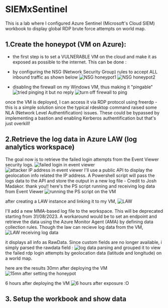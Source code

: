 # SIEMxSentinel

This is a lab where I configured Azure Sentinel (Microsoft's Cloud SIEM) workbook to display global RDP brute force attempts on world map.

## 1.Create the honeypot (VM on Azure):
- the first step is to set a VULNERABLE VM on the cloud and make it as exposed as possible to the internet.
This can be done :
* by configuring the NSG (Network Security Group) rules to accept ALL inbound traffic as shown below
![NSG honeypot1](https://github.com/tesnim5hamdouni/SIEMxSentinel/assets/121170828/545451e1-85ea-4e4b-a8b1-5e4e29e5e9db)
![NSG honeypot2](https://github.com/tesnim5hamdouni/SIEMxSentinel/assets/121170828/d8bf3947-51eb-445b-ab5b-aef96f4eadb3)

* disabling the firewall on my Windows VM, thus making it "pingable"
![tried pinging it but no reply](https://github.com/tesnim5hamdouni/SIEMxSentinel/assets/121170828/067dfc8e-3590-4319-85df-cd524e26db06)
![turn off firewall to ping](https://github.com/tesnim5hamdouni/SIEMxSentinel/assets/121170828/e2730f5d-46b3-4d16-83fa-fb09202024ba)

once the VM is deployed, I can access it via RDP protocol using freerdp - this is a simple solution since the typical rdesktop command raised some NLA (Network Level Authentification) issues. These could be bypassed by implementing a bastion and enabling Kerberos authentification but that's just overkill!
  
## 2.Retrieve the log data in Azure LAW (log analytics workspace)
The goal now is to retrieve the failed login attempts from the Event Viewer security logs.
![failed login in event viewer](https://github.com/tesnim5hamdouni/SIEMxSentinel/assets/121170828/5a7a1ef8-a3c7-4a09-9da1-da5376e96c41)
![attacker IP address in event viewer](https://github.com/tesnim5hamdouni/SIEMxSentinel/assets/121170828/c61d4e98-9185-4c62-a43a-ba55c6d8af6b)
I'll use a public API to display the geolocation info related the IP address. A Powershell script will pass the logs data to the API and store the output in a new log file - Credit to Josh Madakor. thank you!!
here's the PS script running and receiving log data from Event Viewer
![running the PS script on the VM](https://github.com/tesnim5hamdouni/SIEMxSentinel/assets/121170828/750e3784-eff8-4e5c-b5c0-42a7aa4e39f5)

after creating a LAW instance and linking it to my VM, 
![LAW](https://github.com/tesnim5hamdouni/SIEMxSentinel/assets/121170828/f2021d22-91ec-4c5a-8521-225e3608333a)

I'll add a new MMA-based log file to the workspace. This will be deprecated starting from 31/08/2023. A workaround would be to set an endpoint and retrieve the data using the Azure Monitor Agent (AMA) by defining data collection rules.
Though the law can recieve log data from the VM,
![LAW receiving log data](https://github.com/tesnim5hamdouni/SIEMxSentinel/assets/121170828/5c146480-7a49-48fc-bc9c-8d277b7ec970)

it displays all info as RawData. Since custom fields are no longer available, i simply parsed the rawdata field :
![log data parsing](https://github.com/tesnim5hamdouni/SIEMxSentinel/assets/121170828/d26bd498-7745-409c-aa79-26e377a8e569)
and grouped it to view the failed rdp login attempts by geolocation data (latitude and longitude) on a world map.

here are the results 30mn after deploying the VM
![15mn after setting the honeypot](https://github.com/tesnim5hamdouni/SIEMxSentinel/assets/121170828/862037bb-d537-4c57-ae7c-ca85386bdc53)

6 hours after deploying the VM
![6 hours after exposure :O](https://github.com/tesnim5hamdouni/SIEMxSentinel/assets/121170828/f1614559-2e69-445f-bffc-3114276d5af7)



## 3. Setup the workbook and show data
